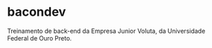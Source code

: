 # bacondev
Treinamento de back-end da Empresa Junior Voluta, da Universidade Federal de Ouro Preto.
